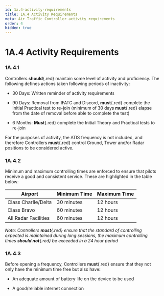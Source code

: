 ```yaml
---
id: 1a.4-activity-requirements
title: 1A.4 Activity Requirements
meta: Air Traffic Controller activity requirements
order: 4
hidden: true
---
```


# 1A.4  Activity Requirements

 

### 1A.4.1    

Controllers **should**{.red} maintain some level of activity and proficiency. The following defines actions taken following periods of inactivity:

 

 -    30 Days:   Written reminder of activity requirements

 -    90 Days:   Removal from IFATC and Discord, **must**{.red} complete the Initial Practical test to re-join (minimum of 30 days **must**{.red} elapse from the date of removal before able to complete the test)

 -    6 Months:  **Must**{.red} complete the Initial Theory and Practical tests to re-join

 

For the purposes of activity, the ATIS frequency is not included, and therefore Controllers **must**{.red} control Ground, Tower and/or Radar positions to be considered active.



### 1A.4.2    

Minimum and maximum controlling times are enforced to ensure that pilots receive a good and consistent service. These are highlighted in the table below: 

 

| Airport              | Minimum Time | Maximum Time |
| -------------------- | ------------ | ------------ |
| Class Charlie/Delta  | 30 minutes   | 12 hours     |
| Class Bravo          | 60 minutes   | 12 hours     |
| All Radar Facilities | 60 minutes   | 12 hours     |

*Note: Controllers **must**{.red} ensure that the standard of controlling expected is maintained during long sessions, the maximum controlling times **should not**{.red} be exceeded in a 24 hour period*



### 1A.4.3    

Before opening a frequency, Controllers **must**{.red} ensure that they not only have the minimum time free but also have:

 

 -    An adequate amount of battery life on the device to be used

 -    A good/reliable internet connection

 
